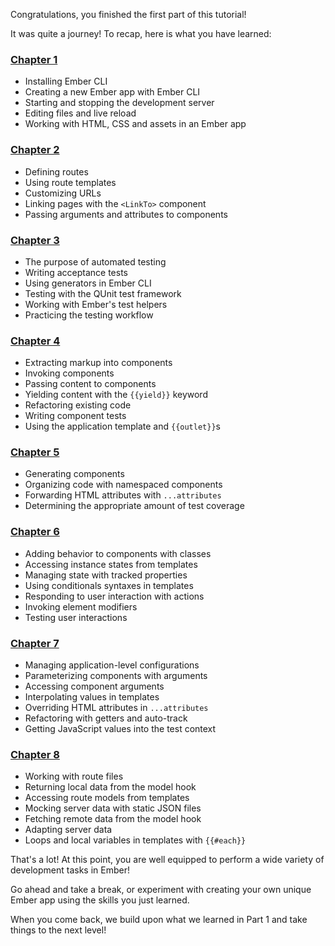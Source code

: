 Congratulations, you finished the first part of this tutorial!

It was quite a journey! To recap, here is what you have learned:

<!-- Using ### [Chapter 1](../01-orientation/) triggers some sort of rendering bug -->

<h3><a href="../01-orientation/">Chapter 1</a></h3>

* Installing Ember CLI
* Creating a new Ember app with Ember CLI
* Starting and stopping the development server
* Editing files and live reload
* Working with HTML, CSS and assets in an Ember app

<h3><a href="../02-building-pages/">Chapter 2</a></h3>

* Defining routes
* Using route templates
* Customizing URLs
* Linking pages with the `<LinkTo>` component
* Passing arguments and attributes to components

<h3><a href="../03-automated-testing/">Chapter 3</a></h3>

* The purpose of automated testing
* Writing acceptance tests
* Using generators in Ember CLI
* Testing with the QUnit test framework
* Working with Ember's test helpers
* Practicing the testing workflow

<h3><a href="../04-component-basics/">Chapter 4</a></h3>

* Extracting markup into components
* Invoking components
* Passing content to components
* Yielding content with the `{{yield}}` keyword
* Refactoring existing code
* Writing component tests
* Using the application template and `{{outlet}}`s

<h3><a href="../05-more-about-components/">Chapter 5</a></h3>

* Generating components
* Organizing code with namespaced components
* Forwarding HTML attributes with `...attributes`
* Determining the appropriate amount of test coverage

<h3><a href="../06-interactive-components/">Chapter 6</a></h3>

* Adding behavior to components with classes
* Accessing instance states from templates
* Managing state with tracked properties
* Using conditionals syntaxes in templates
* Responding to user interaction with actions
* Invoking element modifiers
* Testing user interactions

<h3><a href="../07-reusable-components/">Chapter 7</a></h3>

* Managing application-level configurations
* Parameterizing components with arguments
* Accessing component arguments
* Interpolating values in templates
* Overriding HTML attributes in `...attributes`
* Refactoring with getters and auto-track
* Getting JavaScript values into the test context

<h3><a href="../08-working-with-data/">Chapter 8</a></h3>

* Working with route files
* Returning local data from the model hook
* Accessing route models from templates
* Mocking server data with static JSON files
* Fetching remote data from the model hook
* Adapting server data
* Loops and local variables in templates with `{{#each}}`

That's a lot! At this point, you are well equipped to perform a wide variety of development tasks in Ember!

Go ahead and take a break, or experiment with creating your own unique Ember app using the skills you just learned.

When you come back, we build upon what we learned in Part 1 and take things to the next level!
